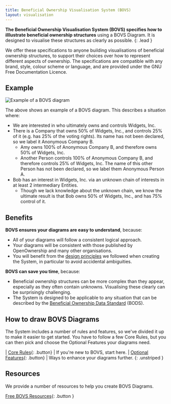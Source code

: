 ```yaml
---
title: Beneficial Ownership Visualisation System (BOVS)
layout: visualisation
---
```


**The Beneficial Ownership Visualisation System (BOVS) specifies how to illlustrate beneficial ownership structures** using a BOVS Diagram. It is designed to visualise these structures as clearly as possible.
{: .lead }

We offer these specifications to anyone building visualisations of beneficial ownership structures, to support their choices over how to represent different aspects of ownership. The specifications are compatible with any brand, style, colour scheme or language, and are provided under the GNU Free Documentation Licence.


## Example

![Example of a BOVS diagram](/visualisation/diagrams/bovs-example.png)

The above shows an example of a BOVS diagram. This describes a situation where:

* We are interested in who ultimately owns and controls Widgets, Inc.
* There is a Company that owns 50% of Widgets, Inc., and controls 25% of it (e.g. has 25% of the voting rights). Its name has not been declared, so we label it Anonymous Company B.
  * Amy owns 100% of Anonymous Company B, and therefore owns 50% of Widgets, Inc.
  * Another Person controls 100% of Anonymous Company B, and therefore controls 25% of Widgets, Inc. The name of this other Person has not been declared, so we label them Anonymous Person A.
* Bob has an interest in Widgets, Inc. via an unknown chain of interests in at least 2 intermediary Entities.
  * Though we lack knowledge about the unknown chain, we know the ultimate result is that Bob owns 50% of Widgets, Inc., and has 75% control of it.


## Benefits

**BOVS ensures your diagrams are easy to understand**, because:

* All of your diagrams will follow a consistent logical approach.
* Your diagrams will be consistent with those published by OpenOwnership and many other organisations.
* You will benefit from the [design principles](/visualisation/principles) we followed when creating the System, in particular to avoid accidental ambiguities.

**BOVS can save you time**, because:

* Beneficial ownership structures can be more complex than they appear, especially as they often contain unknowns. Visualising these clearly can be surprisingly challenging.
* The System is designed to be applicable to any situation that can be described by the [Beneficial Ownership Data Standard](https://standard.openownership.org/) (BODS).


## How to draw BOVS Diagrams

The System includes a number of rules and features, so we've divided it up to make it easier to get started. You have to follow a few Core Rules, but you can then pick and choose the Optional Features your diagrams need.

| [Core Rules](/visualisation/core){: .button}             | If you're new to BOVS, start here.
| [Optional Features](/visualisation/optional/){: .button} | Ways to enhance your diagrams further.
{: .unstriped }


## Resources

We provide a number of resources to help you create BOVS Diagrams.

[Free BOVS Resources](/visualisation/resources){: .button }
